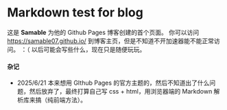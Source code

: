 # Markdown test for blog

这是 **Samable** 为他的 Github Pages 博客创建的首个页面。
你可以访问 <https://samable07.github.io/> 到博客主页，但是不知道不开加速器能不能正常访问。 ：（
以后可能会写些什么，现在只是随便玩玩。

#### 杂记
- 2025/6/21
本来想用 GIthub Pages 的官方主题的，然后不知道出了什么问题，然后放弃了，最终打算自己写 css + html，用浏览器端的 Markdown 解析库来搞（纯前端方法）。